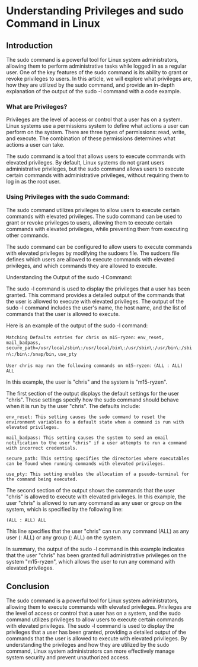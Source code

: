# Understanding Privileges and sudo Command in Linux

## Introduction

The sudo command is a powerful tool for Linux system administrators, allowing them to perform administrative tasks while logged in as a regular user. One of the key features of the sudo command is its ability to grant or revoke privileges to users. In this article, we will explore what privileges are, how they are utilized by the sudo command, and provide an in-depth explanation of the output of the sudo -l command with a code example.

### What are Privileges?

Privileges are the level of access or control that a user has on a system. Linux systems use a permissions system to define what actions a user can perform on the system. There are three types of permissions: read, write, and execute. The combination of these permissions determines what actions a user can take.

The sudo command is a tool that allows users to execute commands with elevated privileges. By default, Linux systems do not grant users administrative privileges, but the sudo command allows users to execute certain commands with administrative privileges, without requiring them to log in as the root user.

### Using Privileges with the sudo Command:

The sudo command utilizes privileges to allow users to execute certain commands with elevated privileges. The sudo command can be used to grant or revoke privileges to users, allowing them to execute certain commands with elevated privileges, while preventing them from executing other commands.

The sudo command can be configured to allow users to execute commands with elevated privileges by modifying the sudoers file. The sudoers file defines which users are allowed to execute commands with elevated privileges, and which commands they are allowed to execute.

Understanding the Output of the sudo -l Command:

The sudo -l command is used to display the privileges that a user has been granted. This command provides a detailed output of the commands that the user is allowed to execute with elevated privileges. The output of the sudo -l command includes the user's name, the host name, and the list of commands that the user is allowed to execute.

Here is an example of the output of the sudo -l command:

```Matching Defaults entries for chris on m15-ryzen:```
    ```env_reset, mail_badpass,```
    ```secure_path=/usr/local/sbin\:/usr/local/bin\:/usr/sbin\:/usr/bin\:/sbin\:/bin\:/snap/bin,```
    ```use_pty```

```User chris may run the following commands on m15-ryzen:```
    ```(ALL : ALL) ALL```

In this example, the user is "chris" and the system is "m15-ryzen".

The first section of the output displays the default settings for the user "chris". These settings specify how the sudo command should behave when it is run by the user "chris". The defaults include:

    env_reset: This setting causes the sudo command to reset the environment variables to a default state when a command is run with elevated privileges.

    mail_badpass: This setting causes the system to send an email notification to the user "chris" if a user attempts to run a command with incorrect credentials.

    secure_path: This setting specifies the directories where executables can be found when running commands with elevated privileges.

    use_pty: This setting enables the allocation of a pseudo-terminal for the command being executed.

The second section of the output shows the commands that the user "chris" is allowed to execute with elevated privileges. In this example, the user "chris" is allowed to run any command as any user or group on the system, which is specified by the following line:

```(ALL : ALL) ALL```

This line specifies that the user "chris" can run any command (ALL) as any user (: ALL) or any group (: ALL) on the system.

In summary, the output of the sudo -l command in this example indicates that the user "chris" has been granted full administrative privileges on the system "m15-ryzen", which allows the user to run any command with elevated privileges.

## Conclusion

The sudo command is a powerful tool for Linux system administrators, allowing them to execute commands with elevated privileges. Privileges are the level of access or control that a user has on a system, and the sudo command utilizes privileges to allow users to execute certain commands with elevated privileges. The sudo -l command is used to display the privileges that a user has been granted, providing a detailed output of the commands that the user is allowed to execute with elevated privileges. By understanding the privileges and how they are utilized by the sudo command, Linux system administrators can more effectively manage system security and prevent unauthorized access.